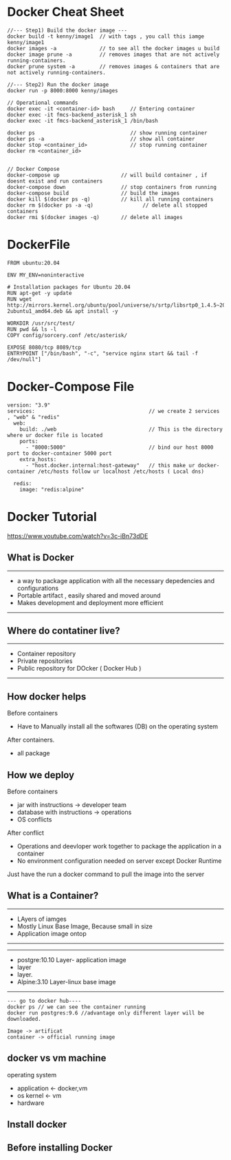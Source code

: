 # Docker Cheat Sheet
```
//--- Step1) Build the docker image ---
docker build -t kenny/image1  // with tags , you call this iamge kenny/image1
docker images -a              // to see all the docker images u build 
docker image prune -a         // removes images that are not actively running-containers. 
docker prune system -a        // removes images & containers that are not actively running-containers. 

//--- Step2) Run the docker image
docker run -p 8000:8000 kenny/images

// Operational commands
docker exec -it <container-id> bash     // Entering container 
docker exec -it fmcs-backend_asterisk_1 sh
docker exec -it fmcs-backend_asterisk_1 /bin/bash

docker ps                               // show running container
docker ps -a                            // show all container
docker stop <container_id>              // stop running container
docker rm <container_id>


// Docker Compose
docker-compose up                    // will build container , if doesnt exist and run containers
docker-compose down                  // stop containers from running 
docker-compose build                 // build the images
docker kill $(docker ps -q)          // kill all running containers 
docker rm $(docker ps -a -q)                // delete all stopped containers
docker rmi $(docker images -q)       // delete all images
```
# DockerFile
```
FROM ubuntu:20.04

ENV MY_ENV=noninteractive

# Installation packages for Ubuntu 20.04
RUN apt-get -y update
RUN wget http://mirrors.kernel.org/ubuntu/pool/universe/s/srtp/libsrtp0_1.4.5~20130609~dfsg-2ubuntu1_amd64.deb && apt install -y 

WORKDIR /usr/src/test/
RUN pwd && ls -l
COPY config/sorcery.conf /etc/asterisk/

EXPOSE 8080/tcp 8089/tcp
ENTRYPOINT ["/bin/bash", "-c", "service nginx start && tail -f /dev/null"]

```
# Docker-Compose File
```
version: "3.9"
services:                                     // we create 2 services , "web" & "redis"
  web:    
    build: ./web                              // This is the directory where ur docker file is located
    ports:
      - "8000:5000"                           // bind our host 8000 port to docker-container 5000 port
    extra_hosts:
      - "host.docker.internal:host-gateway"   // this make ur docker-container /etc/hosts follow ur localhost /etc/hosts ( Local dns)

  redis:
    image: "redis:alpine"

```


# Docker Tutorial 
https://www.youtube.com/watch?v=3c-iBn73dDE

## What is Docker 
***
- a way to package application with all the necessary depedencies and configurations
- Portable artifact , easily shared and moved around
- Makes development and deployment more efficient
***

## Where do contatiner live?
***
- Container repository
- Private repositories
- Public repository for DOcker ( Docker Hub )
***

## How docker helps
Before containers 
- Have to Manually install all the softwares (DB) on the operating system

After containers. 
- all package

## How we deploy
Before containers
- jar with instructions  -> developer team
- database with instructions -> operations
- OS conflicts

After conflict
- Operations and deevloper work together to package the application in a container
- No environment configuration needed on server except Docker Runtime

Just have the run a docker command to pull the image into the server

## What is a Container?
***
- LAyers of iamges
- Mostly Linux Base Image, Because small in size
- Application image ontop
***
***
- postgre:10.10 Layer- application image
- layer
- layer.
- Alpine:3.10 Layer-linux base image
***
```
--- go to docker hub----
docker ps // we can see the container running
docker run postgres:9.6 //advantage only different layer will be downloaded. 

Image -> artificat 
container -> official running image
```

## docker vs vm machine 
operating system
- application <- docker,vm
- os kernel <- vm
- hardware

## Install docker 
Before installing Docker 
- 
